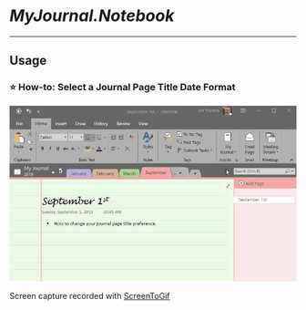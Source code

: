 # *MyJournal.Notebook*
---
## Usage
### :star: How-to: Select a Journal Page Title Date Format
![screenshot](usage/select-page-title-date-format.gif)

Screen capture recorded with [ScreenToGif](https://www.screentogif.com/)